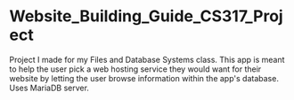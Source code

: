 # Website_Building_Guide_CS317_Project
Project I made for my Files and Database Systems class. This app is meant to help the user pick a web hosting service they would want for their website by letting the user browse information within the app's database.
Uses MariaDB server.
